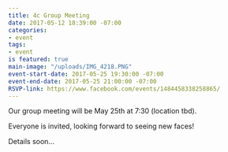 ```yaml
---
title: 4c Group Meeting
date: 2017-05-12 18:39:00 -07:00
categories:
- event
tags:
- event
is featured: true
main-image: "/uploads/IMG_4218.PNG"
event-start-date: 2017-05-25 19:30:00 -07:00
event-end-date: 2017-05-25 21:00:00 -07:00
RSVP-link: https://www.facebook.com/events/1484458338258865/
---
```


Our group meeting will be May 25th at 7:30 (location tbd).

Everyone is invited, looking forward to seeing new faces!

Details soon...

